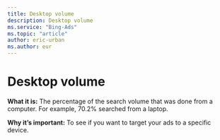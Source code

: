 ```yaml
---
title: Desktop volume
description: Desktop volume
ms.service: "Bing-Ads"
ms.topic: "article"
author: eric-urban
ms.author: eur
---
```


# Desktop volume

**What it is:**  The percentage of the search volume that was done from a computer. For example, 70.2% searched from a laptop.

**Why it’s important:** To see if you want to target your ads to a specific device.


